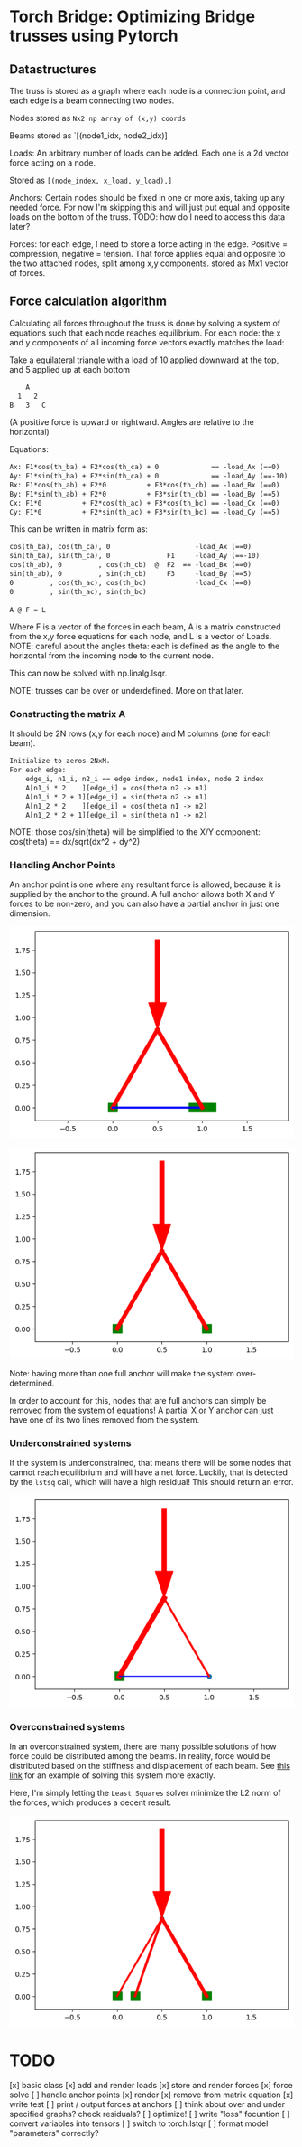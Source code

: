 # Torch Bridge: Optimizing Bridge trusses using Pytorch

## Datastructures
The truss is stored as a graph where each node is a connection point,
and each edge is a beam connecting two nodes. 

Nodes stored as `Nx2 np array of (x,y) coords`

Beams stored as `[(node1_idx, node2_idx)]

Loads: An arbitrary number of loads can be added. Each one is a 2d vector force acting on a node.

Stored as `[(node_index, x_load, y_load),]`

Anchors: Certain nodes should be fixed in one or more axis, taking up any needed force. 
For now I'm skipping this and will just put equal and opposite loads on the bottom of the truss.
TODO: how do I need to access this data later?

Forces: for each edge, I need to store a force acting in the edge. Positive = compression, negative = tension.
That force applies equal and opposite to the two attached nodes, split among x,y components.
stored as Mx1 vector of forces.

## Force calculation algorithm
Calculating all forces throughout the truss is done by solving a system of equations such that each node
reaches equilibrium. 
For each node: the x and y components of all incoming force vectors exactly matches the load:

Take a equilateral triangle with a load of 10 applied downward at the top, and 5 applied up at each bottom

```
    A
  1   2
B   3   C
```

(A positive force is upward or rightward. Angles are relative to the horizontal)

Equations:

```
Ax: F1*cos(th_ba) + F2*cos(th_ca) + 0             == -load_Ax (==0)
Ay: F1*sin(th_ba) + F2*sin(th_ca) + 0             == -load_Ay (==-10)
Bx: F1*cos(th_ab) + F2*0          + F3*cos(th_cb) == -load_Bx (==0)
By: F1*sin(th_ab) + F2*0          + F3*sin(th_cb) == -load_By (==5)
Cx: F1*0          + F2*cos(th_ac) + F3*cos(th_bc) == -load_Cx (==0)
Cy: F1*0          + F2*sin(th_ac) + F3*sin(th_bc) == -load_Cy (==5)
```

This can be written in matrix form as:

```
cos(th_ba), cos(th_ca), 0                     -load_Ax (==0)
sin(th_ba), sin(th_ca), 0              F1     -load_Ay (==-10)
cos(th_ab), 0         , cos(th_cb)  @  F2  == -load_Bx (==0)
sin(th_ab), 0         , sin(th_cb)     F3     -load_By (==5)
0         , cos(th_ac), cos(th_bc)            -load_Cx (==0)
0         , sin(th_ac), sin(th_bc)

A @ F = L
```

Where F is a vector of the forces in each beam, 
A is a matrix constructed from the x,y force equations for each node,
and L is a vector of Loads.
NOTE: careful about the angles theta: each is defined as the angle to the 
horizontal from the incoming node to the current node.

This can now be solved with np.linalg.lsqr.

NOTE: trusses can be over or underdefined. More on that later.

### Constructing the matrix A
It should be 2N rows (x,y for each node) and M columns (one for each beam).

```
Initialize to zeros 2NxM.
For each edge:
    edge_i, n1_i, n2_i == edge index, node1 index, node 2 index
    A[n1_i * 2    ][edge_i] = cos(theta n2 -> n1)
    A[n1_i * 2 + 1][edge_i] = sin(theta n2 -> n1)
    A[n1_2 * 2    ][edge_i] = cos(theta n1 -> n2)
    A[n1_2 * 2 + 1][edge_i] = sin(theta n1 -> n2)
```

NOTE: those cos/sin(theta) will be simplified to the X/Y component:
cos(theta) == dx/sqrt(dx^2 + dy^2)

### Handling Anchor Points
An anchor point is one where any resultant force is allowed,
because it is supplied by the anchor to the ground. A full anchor
allows both X and Y forces to be non-zero, and you can also have a
partial anchor in just one dimension.

![img](imgs/single_anchor.png)

![img](imgs/double_anchor.png)

Note: having more than one full anchor will make the system over-determined.

In order to account for this, nodes that are full anchors can simply
be removed from the system of equations! A partial X or Y anchor can
just have one of its two lines removed from the system.

### Underconstrained systems
If the system is underconstrained, that means there will be some
nodes that cannot reach equilibrium and will have a net force.
Luckily, that is detected by the `lstsq` call, which will have a
high residual! This should return an error.

![img](imgs/underconstrained.png)

### Overconstrained systems

In an overconstrained system, there are many possible solutions of how force 
could be distributed among the beams. In reality, force would be distributed based on the stiffness and displacement of each beam. See [this link](https://josecarlosbellido.files.wordpress.com/2016/04/aranda-bellido-optruss.pdf) for an example of solving this system more exactly.

Here, I'm simply letting the `Least Squares` solver minimize the L2 norm of the forces, which produces a decent result.

![img](imgs/overconstrained.png)

# TODO

[x] basic class
[x] add and render loads
[x] store and render forces
[x] force solve
[ ] handle anchor points
    [x] render
    [x] remove from matrix equation
    [x] write test
    [ ] print / output forces at anchors
[ ] think about over and under specified graphs? check residuals?
[ ] optimize!
    [ ] write "loss" focuntion
    [ ] convert variables into tensors
    [ ] switch to torch.lstqr
    [ ] format model "parameters" correctly?